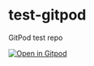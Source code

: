 # test-gitpod
GitPod test repo

[![Open in Gitpod](https://gitpod.io/button/open-in-gitpod.svg)](https://gitpod.io/#<your-project-url>)
